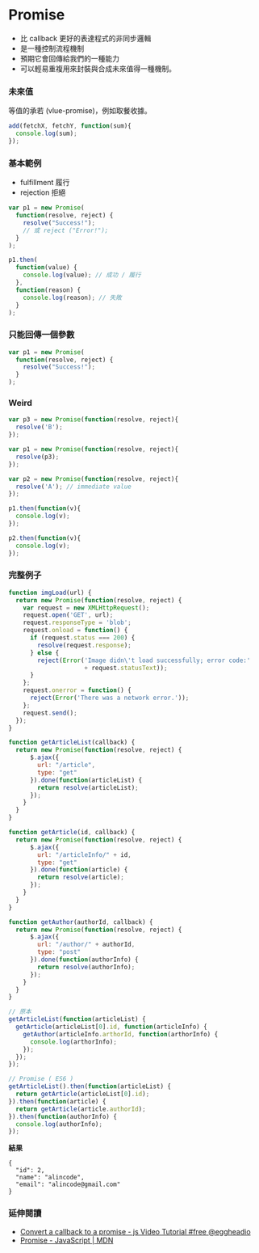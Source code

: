 # Promise

* 比 callback 更好的表達程式的非同步邏輯
* 是一種控制流程機制
* 預期它會回傳給我們的一種能力
* 可以輕易重複用來封裝與合成未來值得一種機制。

<!--將非同步的程式，用接近同步式的語法來撰寫。-->

### 未來值

等值的承若 (vlue-promise)，例如取餐收據。

```js
add(fetchX, fetchY, function(sum){
  console.log(sum);
});
```
<!--如何確保 x, y 同時到達，再進行加法運算？-->
<!-- Transaction -->
<!--### 完成的事件-->

### 基本範例

* fulfillment 履行
* rejection 拒絕

```js
var p1 = new Promise(
  function(resolve, reject) {
    resolve("Success!");
    // 或 reject ("Error!");
  }
);

p1.then(
  function(value) {
    console.log(value); // 成功 / 履行
  },
  function(reason) {
    console.log(reason); // 失敗
  }
);
```

### 只能回傳一個參數

```js
var p1 = new Promise(
  function(resolve, reject) {
    resolve("Success!");
  }
);
```
<!-- 但可以把多個值，包成一個物件。 -->

### Weird

```js
var p3 = new Promise(function(resolve, reject){
  resolve('B');
});

var p1 = new Promise(function(resolve, reject){
  resolve(p3);
});

var p2 = new Promise(function(resolve, reject){
  resolve('A'); // immediate value
});

p1.then(function(v){
  console.log(v);
});

p2.then(function(v){
  console.log(v);
});
```
<!-- A B -->

### 完整例子

```js
function imgLoad(url) {
  return new Promise(function(resolve, reject) {
    var request = new XMLHttpRequest();
    request.open('GET', url);
    request.responseType = 'blob';
    request.onload = function() {
      if (request.status === 200) {
        resolve(request.response);
      } else {
        reject(Error('Image didn\'t load successfully; error code:' 
                     + request.statusText));
      }
    };
    request.onerror = function() {
      reject(Error('There was a network error.'));
    };
    request.send();
  });
}
```

```js
function getArticleList(callback) {
  return new Promise(function(resolve, reject) {
      $.ajax({
        url: "/article",
        type: "get"
      }).done(function(articleList) {
        return resolve(articleList);
      });
    }
  }
}

function getArticle(id, callback) {
  return new Promise(function(resolve, reject) {
      $.ajax({
        url: "/articleInfo/" + id,
        type: "get"
      }).done(function(article) {
        return resolve(article);
      });
    }
  }
}

function getAuthor(authorId, callback) {
  return new Promise(function(resolve, reject) {
      $.ajax({
        url: "/author/" + authorId,
        type: "post"
      }).done(function(authorInfo) {
        return resolve(authorInfo);
      });
    }
  }
}
```

```js
// 原本
getArticleList(function(articleList) {
  getArticle(articleList[0].id, function(articleInfo) {
    getAuthor(articleInfo.arthorId, function(arthorInfo) {
      console.log(arthorInfo);
    });
  });
});
```

```js
// Promise ( ES6 )
getArticleList().then(function(articleList) {
  return getArticle(articleList[0].id);
}).then(function(article) {
  return getArticle(article.authorId);
}).then(function(authorInfo) {
  console.log(authorInfo);
});
```

**結果**

```
{
  "id": 2,
  "name": "alincode",
  "email": "alincode@gmail.com"
}
```

### 延伸閱讀

* [Convert a callback to a promise - js Video Tutorial #free @eggheadio](https://egghead.io/lessons/javascript-convert-a-callback-to-a-promise)
* [Promise - JavaScript | MDN](https://developer.mozilla.org/zh-TW/docs/Web/JavaScript/Reference/Global_Objects/Promise)